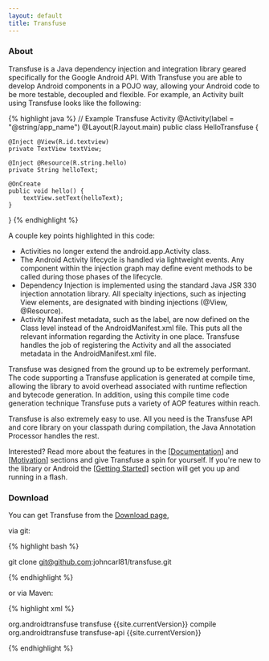 ```yaml
---
layout: default
title: Transfuse
---
```



### About

Transfuse is a Java dependency injection and integration library geared specifically for the Google Android API.  With Transfuse you are able to develop Android components in a POJO way, allowing your Android code to be more testable, decoupled and flexible.  For example, an Activity built using Transfuse looks like the following:

{% highlight java %}
// Example Transfuse Activity
@Activity(label = "@string/app_name")
@Layout(R.layout.main)
public class HelloTransfuse {

    @Inject @View(R.id.textview)
    private TextView textView;

    @Inject @Resource(R.string.hello)
    private String helloText;

    @OnCreate
    public void hello() {
        textView.setText(helloText);
    }
}
{% endhighlight %}

A couple key points highlighted in this code:

<ul class="square">
<li>Activities no longer extend the android.app.Activity class.</li>
<li>The Android Activity lifecycle is handled via lightweight events.  Any component within the injection graph may define event methods to be called during those phases of the lifecycle.</li>
<li>Dependency Injection is implemented using the standard Java JSR 330 injection annotation library.  All specialty injections, such as injecting View elements, are designated with binding injections (@View, @Resource).</li>
<li>Activity Manifest metadata, such as the label, are now defined on the Class level instead of the AndroidManifest.xml file.  This puts all the relevant information regarding the Activity in one place.  Transfuse handles the job of registering the Activity and all the associated metadata in the AndroidManifest.xml file.</li>
</ul>

Transfuse was designed from the ground up to be extremely performant.  The code supporting a Transfuse application is generated at compile time, allowing the library to avoid overhead associated with runtime reflection and bytecode generation.  In addition, using this compile time code generation technique Transfuse puts a variety of AOP features within reach.

Transfuse is also extremely easy to use.  All you need is the Transfuse API and core library on your classpath during compilation, the Java Annotation Processor handles the rest.

Interested?  Read more about the features in the [[Documentation](documentation.html)] and [[Motivation](motivation.html)] sections and give Transfuse a spin for yourself.  If you're new to the library or Android the [[Getting Started](getting_started.html)] section will get you up and running in a flash.


### Download

You can get Transfuse from the [Download page][1], 

via git:

{% highlight bash %}

git clone git@github.com:johncarl81/transfuse.git

{% endhighlight %}

or via Maven:

{% highlight xml %}

<dependency>
    <groupId>org.androidtransfuse</groupId>
    <artifactId>transfuse</artifactId>
    <version>{{site.currentVersion}}</version>
    <scope>compile</scope>
</dependency>
<dependency>
    <groupId>org.androidtransfuse</groupId>
    <artifactId>transfuse-api</artifactId>
    <version>{{site.currentVersion}}</version>
</dependency>

{% endhighlight %}

[1]: https://github.com/johncarl81/transfuse/downloads
